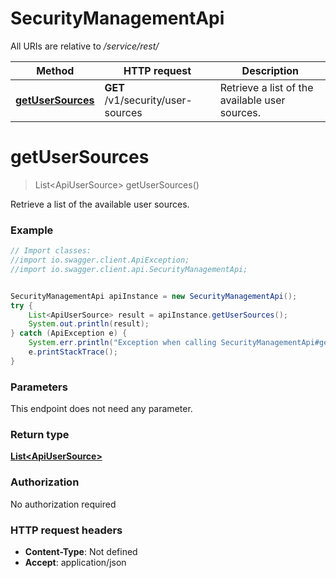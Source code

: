 # SecurityManagementApi

All URIs are relative to */service/rest/*

Method | HTTP request | Description
------------- | ------------- | -------------
[**getUserSources**](SecurityManagementApi.md#getUserSources) | **GET** /v1/security/user-sources | Retrieve a list of the available user sources.

<a name="getUserSources"></a>
# **getUserSources**
> List&lt;ApiUserSource&gt; getUserSources()

Retrieve a list of the available user sources.

### Example
```java
// Import classes:
//import io.swagger.client.ApiException;
//import io.swagger.client.api.SecurityManagementApi;


SecurityManagementApi apiInstance = new SecurityManagementApi();
try {
    List<ApiUserSource> result = apiInstance.getUserSources();
    System.out.println(result);
} catch (ApiException e) {
    System.err.println("Exception when calling SecurityManagementApi#getUserSources");
    e.printStackTrace();
}
```

### Parameters
This endpoint does not need any parameter.

### Return type

[**List&lt;ApiUserSource&gt;**](ApiUserSource.md)

### Authorization

No authorization required

### HTTP request headers

 - **Content-Type**: Not defined
 - **Accept**: application/json

